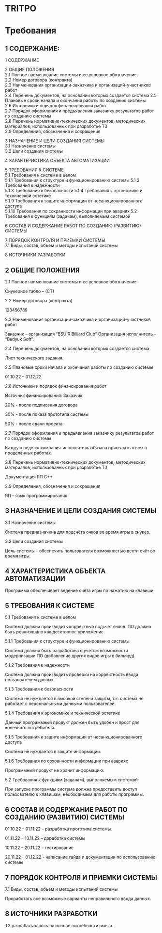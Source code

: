# TRITPO
 # Требования
 
 ## 1 СОДЕРЖАНИЕ:

1 СОДЕРЖАНИЕ

2 ОБЩИЕ ПОЛОЖЕНИЯ	
2.1 Полное наименование системы и ее условное обозначение	
2.2 Номер договора (контракта)	
2.3 Наименования организации-заказчика и организаций-участников работ	
2.4 Перечень документов, на основании которых создается система	
2.5 Плановые сроки начала и окончания работы по созданию системы	
2.6 Источники и порядок финансирования работ	
2.7 Порядок оформления и предъявления заказчику результатов работ по созданию системы	
2.8 Перечень нормативно-технических документов, методических материалов, использованных при разработке ТЗ	
2.9 Определения, обозначения и сокращения	

3 НАЗНАЧЕНИЕ И ЦЕЛИ СОЗДАНИЯ СИСТЕМЫ	
3.1 Назначение системы	
3.2 Цели создания системы	

4 ХАРАКТЕРИСТИКА ОБЪЕКТА АВТОМАТИЗАЦИИ

5 ТРЕБОВАНИЯ К СИСТЕМЕ	
5.1 Требования к системе в целом	
5.1.1 Требования к структуре и функционированию системы	
5.1.2 Требования к надежности	
5.1.3 Требования к безопасности	
5.1.4 Требования к эргономике и технической эстетике	
5.1.9 Требования к защите информации от несанкционированного доступа	
5.1.10 Требования по сохранности информации при авариях
5.2 Требования к функциям (задачам), выполняемым системой	

6 СОСТАВ И СОДЕРЖАНИЕ РАБОТ ПО СОЗДАНИЮ (РАЗВИТИЮ) СИСТЕМЫ	

7 ПОРЯДОК КОНТРОЛЯ И ПРИЕМКИ СИСТЕМЫ	
7.1 Виды, состав, объем и методы испытаний системы	

8 ИСТОЧНИКИ РАЗРАБОТКИ	


 ##  2 ОБЩИЕ ПОЛОЖЕНИЯ
 
2.1 Полное наименование системы и ее условное обозначение

Снукерное табло – (СТ)
  
2.2 Номер договора (контракта)

123456789

2.3 Наименования организации-заказчика и организаций-участников работ

Заказчик – организация “BSUIR Billiard Club”
Организация исполнитель – “Bedyuk Soft”.

2.4 Перечень документов, на основании которых создается система

Лист технического задания.

2.5 Плановые сроки начала и окончания работы по созданию системы

01.10.22 – 01.12.22

2.6 Источники и порядок финансирования работ

Источник финансирования: Заказчик

20% - после подписания договора

30% - после показа прототипа системы

50% - после сдачи проекта

2.7 Порядок оформления и предъявления заказчику результатов работ по созданию системы

Каждую неделю компания-исполнитель обязана присылать отчет о проделанных работах.

2.8 Перечень нормативно-технических документов, методических материалов, использованных при разработке ТЗ

Документация ЯП С++

2.9 Определения, обозначения и сокращения

ЯП – язык программирования

 ## 3 НАЗНАЧЕНИЕ И ЦЕЛИ СОЗДАНИЯ СИСТЕМЫ
 
3.1 Назначение системы 

Система предназначена для подсчёта очков во время игры в снукер.

3.2 Цели создания системы

Цель системы – обеспечить пользователя возможностью вести счёт во время игры.

 ## 4 ХАРАКТЕРИСТИКА ОБЪЕКТА АВТОМАТИЗАЦИИ
 
Программа обеспечивает ведение счёта игры по нажатию на клавиши.

 ## 5 ТРЕБОВАНИЯ К СИСТЕМЕ
 
5.1 Требования к системе в целом

Система должна производить корректный подсчёт очков. ПО должно быть реализовано как десктопное приложение.

5.1.1 Требования к структуре и функционированию системы

Система должна быть разработана с учетом возможности модернизации ПО (добавление других видов игры в бильярд).

5.1.2 Требования к надежности

Система должна производить проверки на корректность ввода пользователем данных.

5.1.3 Требования к безопасности

Система не нуждается в высокой степени защиты, т.к. система не работает с персональными данными пользователей.

5.1.4 Требования к эргономике и технической эстетике

Данный программный продукт должен быть удобен и прост для конечного потребителя.

5.1.5 Требования к защите информации от несанкционированного доступа

Система не нуждается в защите информации.

5.1.6 Требования по сохранности информации при авариях

Программный продукт не хранит информацию.

5.2 Требования к функциям (задачам), выполняемым системой

При запуске программы система должна предоставить доступ пользователю к клавишам, необходимым для работы программы.

 ## 6 СОСТАВ И СОДЕРЖАНИЕ РАБОТ ПО СОЗДАНИЮ (РАЗВИТИЮ) СИСТЕМЫ

01.10.22 – 01.11.22 – разработка прототипа системы

01.11.22 – 10.11.22 – доработка системы

10.11.22 – 20.11.22 – тестирование

20.11.22 – 01.12.22 -  написание гайда и документации по использованию системы

 ## 7 ПОРЯДОК КОНТРОЛЯ И ПРИЕМКИ СИСТЕМЫ

7.1 Виды, состав, объем и методы испытаний системы

Проработать все возможные варианты неправильного ввода данных.

## 8 ИСТОЧНИКИ РАЗРАБОТКИ

ТЗ разрабатывалось на основе потребности рынка.

